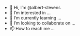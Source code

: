 - 👋 Hi, I’m @albert-stevens
- 👀 I’m interested in ...
- 🌱 I’m currently learning ...
- 💞️ I’m looking to collaborate on ...
- 📫 How to reach me ...

<!---
albert-stevens/albert-stevens is a ✨ special ✨ repository because its `README.md` (this file) appears on your GitHub profile.
You can click the Preview link to take a look at your changes.
--->
